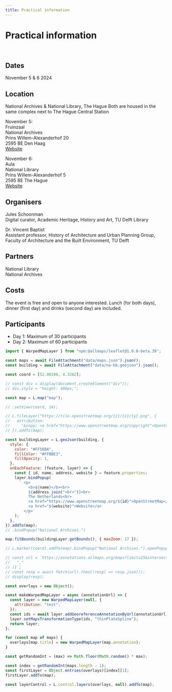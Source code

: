 ```yaml
---
title: Practical information
---
```


# Practical information

<br>

## Dates

November 5 & 6 2024

## Location

<div class="grid grid-cols-1" style="grid-auto-rows: 504px;">
  <div class="card" id="map" style="padding: 0">
  </div>
</div>

National Archives & National Library, The Hague
Both are housed in the same complex next to The Hague Central Station

November 5:<br>
Fruinzaal<br>
National Archives<br>
Prins Willem-Alexanderhof 20<br>
2595 BE Den Haag<br>
[Website](https://www.nationaalarchief.nl/over-het-na/contact/plan-je-bezoek-aan-het-nationaal-archief)

November 6:<br>
Aula<br>
National Library<br>
Prins Willem-Alexanderhof 5<br>
2595 BE The Hague<br>
[Website](https://www.kb.nl/en/visitors-members/address-and-opening-hours)

## Organisers

Jules Schoonman<br>
Digital curator, Academic Heritage, History and Art, TU Delft Library

Dr. Vincent Baptist<br>
Assistant professor, History of Architecture and Urban Planning Group, Faculty of Architecture and the Built Environment, TU Delft

## Partners

National Library<br>
National Archives

## Costs

The event is free and open to anyone interested. Lunch (for both days), dinner (first day) and drinks (second day) are included.

## Participants

- Day 1: Maximum of 30 participants
- Day 2: Maximum of 60 participants

```js
import { WarpedMapLayer } from "npm:@allmaps/leaflet@1.0.0-beta.39";

const maps = await FileAttachment("data/maps.json").json();
const building = await FileAttachment("data/na-kb.geojson").json();

const coord = [52.08108, 4.3262];

// const div = display(document.createElement("div"));
// div.style = "height: 400px;";

const map = L.map("map");

// .setView(coord, 14);

// L.tileLayer("https://tile.openstreetmap.org/{z}/{x}/{y}.png", {
//   attribution:
//     '&copy; <a href="https://www.openstreetmap.org/copyright">OpenStreetMap</a>',
// }).addTo(map);

const buildingLayer = L.geoJson(building, {
  style: {
    color: "#FF56BA",
    fillColor: "#FFBBE3",
    fillOpacity: 1,
  },
  onEachFeature: (feature, layer) => {
    const { id, name, address, website } = feature.properties;
    layer.bindPopup(
      ` <p>
          <b>${name}</b><br>
          ${address.join("<br>")}<br>
          The Netherlands<br>
          <a href="https://www.openstreetmap.org/${id}">OpenStreetMap</a><br>
          <a href="${website}">Website</a>
        </p>`
    );
  },
}).addTo(map);
// .bindPopup("National Archives.")

map.fitBounds(buildingLayer.getBounds(), { maxZoom: 17 });

// L.marker(coord).addTo(map).bindPopup("National Archives.").openPopup();

// const url = `https://annotations.allmaps.org/maps?limit=25&intersects=${coord.join(
//   ","
// )}`;
// const resp = await fetch(url).then((resp) => resp.json());
// display(resp);

const overlays = new Object();

const makeWarpedMapLayer = async (annotationUrl) => {
  const layer = new WarpedMapLayer(null, {
    attribution: "test",
  });
  const ids = await layer.addGeoreferenceAnnotationByUrl(annotationUrl);
  layer.setMapsTransformationType(ids, "thinPlateSpline");
  return layer;
};

for (const map of maps) {
  overlays[map.title] = new WarpedMapLayer(map.annotation);
}

const getRandomInt = (max) => Math.floor(Math.random() * max);

const index = getRandomInt(maps.length - 1);
const firstLayer = Object.entries(overlays)[index][1];
firstLayer.addTo(map);

const layerControl = L.control.layers(overlays, null).addTo(map);
```

<style>
  .leaflet-container {
    background: #64C18F;
  }
</style>
